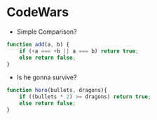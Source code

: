 # CodeWars
* Simple Comparison?
```javascript
function add(a, b) {
    if (+a === +b || a === b) return true;
    else return false;
}
```
* Is he gonna survive?
```javascript
function hero(bullets, dragons){
    if ((bullets * 2) >= dragons) return true;
    else return false;
}
```

